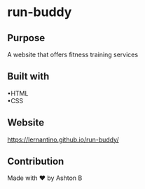 # run-buddy

## Purpose <br/>
A website that offers fitness training services <br/>

## Built with <br/>
•HTML <br/>
•CSS <br/>

## Website <br/>
https://lernantino.github.io/run-buddy/ <br/>

## Contribution <br/>
Made with ❤️ by Ashton B
